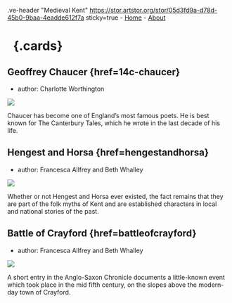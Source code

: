.ve-header "Medieval Kent" https://stor.artstor.org/stor/05d3fd9a-d78d-45b0-9baa-4eadde612f7a sticky=true
    - [Home](/)
    - [About](/about)

# &nbsp; {.cards}

## Geoffrey Chaucer {href=14c-chaucer}

- author: Charlotte Worthington

![](https://iiif.juncture-digital.org/thumbnail?url=https://stor.artstor.org/stor/4422f81a-1554-4ec0-878a-81e2e415fdf7)

Chaucer has become one of England’s most famous poets. He is best known for The Canterbury Tales, which he wrote in the last decade of his life. 

## Hengest and Horsa {href=hengestandhorsa}

- author: Francesca Allfrey and Beth Whalley

![](https://iiif.juncture-digital.org/thumbnail?url=https://stor.artstor.org/stor/05d3fd9a-d78d-45b0-9baa-4eadde612f7a)

Whether or not Hengest and Horsa ever existed, the fact remains that they are part of the folk myths of Kent and are established characters in local and national stories of the past. 

## Battle of Crayford {href=battleofcrayford}

- author: Francesca Allfrey and Beth Whalley

![](https://iiif.juncture-digital.org/thumbnail?url=https://upload.wikimedia.org/wikipedia/commons/c/cd/BL_Cotton_Tiberius_B_I_f._118r.png)

A short entry in the Anglo-Saxon Chronicle documents a little-known event which took place in the mid fifth century, on the slopes above the modern-day town of Crayford.
